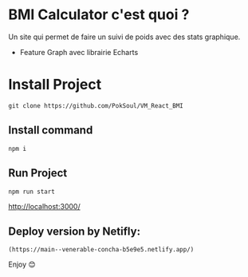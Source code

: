 # BMI Calculator c'est quoi ?
 Un site qui permet de faire un suivi de poids avec des stats graphique.
- Feature Graph avec librairie Echarts


# Install Project
```
git clone https://github.com/PokSoul/VM_React_BMI
```
## Install command
```
npm i
```
## Run Project
```
npm run start
```
[http://localhost:3000/](http://localhost:3000/)

## Deploy version by Netifly:
```
(https://main--venerable-concha-b5e9e5.netlify.app/)
```


Enjoy 😊 


